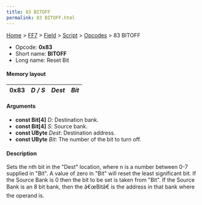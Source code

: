 ```yaml
---
title: 83 BITOFF
permalink: 83 BITOFF.html
---
```


[Home](../../../../Main%20Page.md) > [FF7](../../../../FF7.md) > [Field](../../../Field.md) > [Script](../../Script.md) > [Opcodes](../Opcodes.md) > 83 BITOFF

-   Opcode: **0x83**
-   Short name: **BITOFF**
-   Long name: Reset Bit

#### Memory layout

| 0x83 | *D / S* | *Dest* | *Bit* |
|------|---------|--------|-------|

#### Arguments

-   **const Bit\[4\]** *D*: Destination bank.
-   **const Bit\[4\]** *S*: Source bank.
-   **const UByte** *Dest*: Destination address.
-   **const UByte** *Bit*: The number of the bit to turn off.

#### Description

Sets the nth bit in the "Dest" location, where n is a number between 0-7
supplied in "Bit". A value of zero in "Bit" will reset the least
significant bit. If the Source Bank is 0 then the bit to be set is taken
from "Bit". If the Source Bank is an 8 bit bank, then the â€œBitâ€ is
the address in that bank where the operand is.
